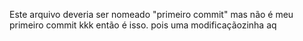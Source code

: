 Este arquivo deveria ser nomeado "primeiro commit" mas não é meu primeiro commit kkk então é isso.
pois uma modificaçãozinha aq
